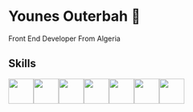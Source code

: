 # Younes Outerbah 👋

Front End Developer From Algeria
          
## Skills
<div style="display:flex">    
<img width="50px" src="https://cdn.jsdelivr.net/gh/devicons/devicon/icons/html5/html5-original.svg" />
<img width="50px" src="https://cdn.jsdelivr.net/gh/devicons/devicon/icons/css3/css3-original.svg" />
<img width="50px" src="https://cdn.jsdelivr.net/gh/devicons/devicon/icons/javascript/javascript-original.svg" />
<img width="50px" src="https://cdn.jsdelivr.net/gh/devicons/devicon/icons/react/react-original.svg" />
<img width="50px" src="https://cdn.jsdelivr.net/gh/devicons/devicon/icons/redux/redux-original.svg" />
<img width="50px" src="https://cdn.jsdelivr.net/gh/devicons/devicon/icons/sass/sass-original.svg" />          
<img width="50px" src="https://cdn.jsdelivr.net/gh/devicons/devicon/icons/tailwindcss/tailwindcss-plain.svg" />
</div>
          
          
          

          
                    
          
          
          
